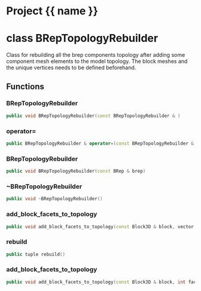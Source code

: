 <script setup>
import {useRoute} from 'vitepress'
const {path} = useRoute()
const tokens = path.split('/')
const words = tokens[2].split('-');
for (let i = 0; i < words.length; i++) {
    words[i] = words[i].charAt(0).toUpperCase() + words[i].slice(1);
    words[i] = words[i].replace('geode', 'Geode')
}
const name = words.join('-');
</script>
# Project {{ name }}

# class BRepTopologyRebuilder


 Class for rebuilding all the brep components topology after adding some component mesh elements to the model topology. The block meshes and the unique vertices needs to be defined beforehand.



## Functions

### BRepTopologyRebuilder

```cpp
public void BRepTopologyRebuilder(const BRepTopologyRebuilder & )
```


### operator=

```cpp
public BRepTopologyRebuilder & operator=(const BRepTopologyRebuilder & )
```


### BRepTopologyRebuilder

```cpp
public void BRepTopologyRebuilder(const BRep & brep)
```


### ~BRepTopologyRebuilder

```cpp
public void ~BRepTopologyRebuilder()
```


### add_block_facets_to_topology

```cpp
public void add_block_facets_to_topology(const Block3D & block, vector facet_ids)
```

### rebuild

```cpp
public tuple rebuild()
```


### add_block_facets_to_topology

```cpp
public void add_block_facets_to_topology(const Block3D & block, int facet_ids)
```




